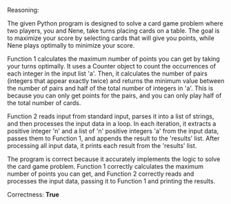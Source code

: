 Reasoning: 

The given Python program is designed to solve a card game problem where two players, you and Nene, take turns placing cards on a table. The goal is to maximize your score by selecting cards that will give you points, while Nene plays optimally to minimize your score.

Function 1 calculates the maximum number of points you can get by taking your turns optimally. It uses a Counter object to count the occurrences of each integer in the input list 'a'. Then, it calculates the number of pairs (integers that appear exactly twice) and returns the minimum value between the number of pairs and half of the total number of integers in 'a'. This is because you can only get points for the pairs, and you can only play half of the total number of cards.

Function 2 reads input from standard input, parses it into a list of strings, and then processes the input data in a loop. In each iteration, it extracts a positive integer 'n' and a list of 'n' positive integers 'a' from the input data, passes them to Function 1, and appends the result to the 'results' list. After processing all input data, it prints each result from the 'results' list.

The program is correct because it accurately implements the logic to solve the card game problem. Function 1 correctly calculates the maximum number of points you can get, and Function 2 correctly reads and processes the input data, passing it to Function 1 and printing the results.

Correctness: **True**